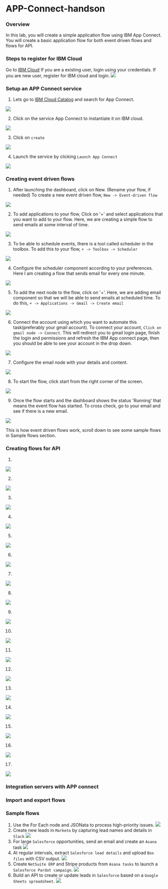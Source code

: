 # APP-Connect-handson

### Overview
In this lab, you will create a simple application flow using IBM App Connect. You will create a basic application flow for both event driven flows and flows for API.
### Steps to register for IBM Cloud
Go to [IBM Cloud](https://cloud.ibm.com/login)
If you are a existing user, login using your credentials. If you are new user, register for IBM cloud and login.
![](img/picture1.png)
### Setup an APP Connect service
1. Lets go to [IBM Cloud Catalog](https://cloud.ibm.com/catalog) and search for App Connect.

![](img/picture2.png)

2. Click on the service App Connect to instantiate it on IBM cloud.

![](img/picture3.png)

3. Click on ```create```

![](img/picture4.png)

4. Launch the service by clicking ```Launch App Connect```

![](img/picture5.png)

### Creating event driven flows

1. After launching the dashboard, click on New. (Rename your flow, if needed)
To create a new event driven flow, ```New -> Event-driven flow```

![](img/picture6.png)

2. To add applications to your flow, Click on '+' and select applications that you want to add to your flow. Here, we are creating a simple flow to send emails at some interval of time.

![](img/picture7.png)

3. To be able to schedule events, there is a tool called scheduler in the toolbox. To add this to your flow, ```+ -> Toolbox -> Scheduler```

![](img/picture8.png)

4. Configure the scheduler component according to your preferences. Here I am creating a flow that sends email for every one minute.

![](img/picture9.png)

5. To add the next node to the flow, click on '+'. Here, we are adding email component so that we will be able to send emails at scheduled time. To do this, ```+ -> Applications -> Gmail -> Create email```

![](img/picture10.png)

6. Connect the account using which you want to automate this task(preferably your gmail account).
To connect your account, ```Click on gmail node -> Connect```. This will redirect you to gmail login page, finish the login and permissions and refresh the IBM App connect page, then you should be able to see your account in the drop down.

![](img/picture11.png)

7. Configure the email node with your details and content.

![](img/picture12.png)

8. To start the flow, click start from the right corner of the screen.

![](img/picture13.png)

9. Once the flow starts and the dashboard shows the status 'Running' that means the event flow has started. To cross check, go to your email and see if there is a new email.

![](img/picture14.png)

This is how event driven flows work, scroll down to see some sample flows in Sample flows section.

### Creating flows for API

1.

![](img/picture15.png)

2.

![](img/picture16.png)

3.

![](img/picture17.png)

4.

![](img/picture18.png)

5.

![](img/picture19.png)

6.

![](img/picture20.png)

7.

![](img/picture21.png)

8.

![](img/picture22.png)

9.

![](img/picture23.png)

10.

![](img/picture24.png)

11.

![](img/picture25.png)

12.

![](img/picture26.png)

13.

![](img/picture27.png)

14.

![](img/picture28.png)

15.

![](img/picture29.png)

16.

![](img/picture30.png)

17.

![](img/picture31.png)

### Integration servers with APP connect

### Import and export flows

### Sample flows
1. Use the For Each node and JSONata to process high-priority issues.
![](img/sf1.png)
2. Create new leads in ```Marketo``` by capturing lead names and details in ```Slack```
![](img/sf2.png)
3. For large ```Salesforce``` opportunities, send an email and create an ```Asana``` task
![](img/sf3.png)
4. At regular intervals, extract ```Salesforce lead details``` and upload ```Box files``` with CSV output.
![](img/sf4.png)
5. Create ```NetSuite ERP``` and Stripe products from ```Asana tasks``` to launch a ```Salesforce Pardot campaign```.
![](img/sf5.png)
6. Build an API to create or update leads in ```Salesforce``` based on a ```Google Sheets spreadsheet```.
![](img/sf6.png)
